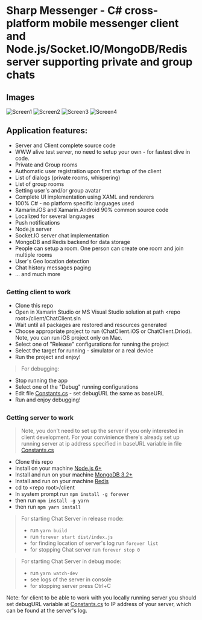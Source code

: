 # Sharp Messenger - C# cross-platform mobile messenger client and Node.js/Socket.IO/MongoDB/Redis server supporting private and group chats

## Images
![Screen1](https://raw.githubusercontent.com/cat-cat/SharpChat/PreRelease/img/one.png)
![Screen2](https://raw.githubusercontent.com/cat-cat/SharpChat/PreRelease/img/two.png)
![Screen3](https://raw.githubusercontent.com/cat-cat/SharpChat/PreRelease/img/three.png)
![Screen4](https://raw.githubusercontent.com/cat-cat/SharpChat/PreRelease/img/four.png)

## Application features:

 * Server and Client complete source code
 * WWW alive test server, no need to setup your own - for fastest dive in code.
 * Private and Group rooms
 * Authomatic user registration upon first startup of the client
 * List of dialogs (private rooms, whispering)
 * List of group rooms
 * Setting user's and/or group avatar
 * Complete UI implementation using XAML and renderers
 * 100% C# - no platform specific languages used
 * Xamarin.iOS and Xamarin.Android 90% common source code
 * Localized for several languages
 * Push notifications
 * Node.js server
 * Socket.IO server chat implementation
 * MongoDB and Redis backend for data storage
 * People can setup a room. One person can create one room and join multiple rooms
 * User's Geo location detection
 * Chat history messages paging
 * ... and much more
 
##

### Getting client to work


* Clone this repo
* Open in Xamarin Studio or MS Visual Studio solution at path \<repo root\>/client/ChatClient.sln
* Wait until all packages are restored and resources generated
* Choose appropriate project to run (ChatClient.iOS or ChatClient.Driod). Note, you can run iOS project only on Mac.
* Select one of "Release" configurations for running the project
* Select the target for running - simulator or a real device
* Run the project and enjoy!

> For debugging:

* Stop running the app
* Select one of the "Debug" running configurations
* Edit file  [Constants.cs](https://github.com/cat-cat/SharpChat/blob/PreRelease/client/ChatClient/Core/ChatClient.Core.Common/Properties/Constants.cs) - set debugURL the same as baseURL
* Run and enjoy debugging!

##

### Getting server to work
> Note, you don't need to set up the server if you only interested in client development. For your convinience there's already set up running server at ip address specified in baseURL variable in file [Constants.cs](https://github.com/cat-cat/SharpChat/blob/PreRelease/client/ChatClient/Core/ChatClient.Core.Common/Properties/Constants.cs)

* Clone this repo
* Install on your machine [Node.js 6+](https://nodejs.org/en/download/ "Node.js download")
* Install and run on your machine [MongoDB 3.2+](https://www.mongodb.com/download-center#community)
* Install and run on your machine [Redis](https://redis.io/download)
* cd to \<repo root\>/client 
* In system prompt run `npm install -g forever`
* then run `npm install -g yarn`
* then run `npm yarn install`
> For starting Chat Server in release mode:
> * run `yarn build`
> * run `forever start dist/index.js`
> * for finding location of server's log run `forever list`
> * for stopping Chat server run `forever stop 0`


> For starting Chat Server in debug mode:
> * run `yarn watch-dev`
> * see logs of the server in console
> * for stopping server press Ctrl+C

Note: for client to be able to work with you locally running server you should set debugURL variable at [Constants.cs](https://github.com/cat-cat/SharpChat/blob/PreRelease/client/ChatClient/Core/ChatClient.Core.Common/Properties/Constants.cs) to IP address of your server, which can be found at the server's log.
